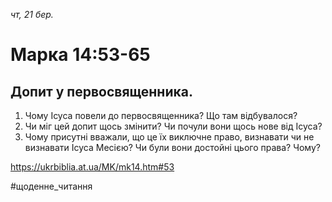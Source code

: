 
_чт, 21 бер._

# Марка 14:53-65

## Допит у первосвященника.
1. Чому Ісуса повели до первосвященника? Що там відбувалося?
2. Чи міг цей допит щось змінити? Чи почули вони щось нове від Ісуса?
3. Чому присутні вважали, що це їх виключне право, визнавати чи не визнавати Ісуса Месією? Чи були вони достойні цього права? Чому?

https://ukrbiblia.at.ua/MK/mk14.htm#53  

#щоденне_читання
